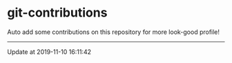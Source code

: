 # git-contributions

Auto add some contributions on this repository for more look-good profile!

---

Update at 2019-11-10 16:11:42
